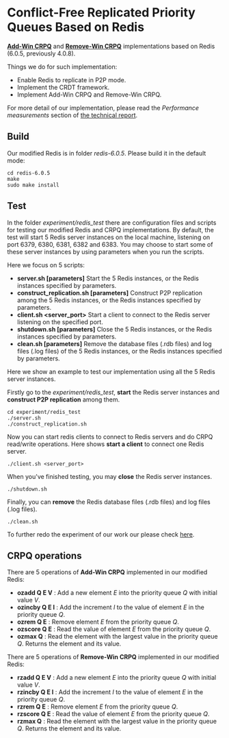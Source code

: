 # Conflict-Free Replicated Priority Queues Based on Redis

[**Add-Win CRPQ**](document/add-win-crpq.pdf) and [**Remove-Win CRPQ**](https://arxiv.org/abs/1905.01403) implementations based on Redis (6.0.5, previously 4.0.8).

Things we do for such implementation:

* Enable Redis to replicate in P2P mode.
* Implement the CRDT framework.
* Implement Add-Win CRPQ and Remove-Win CRPQ.

For more detail of our implementation, please read the *Performance measurements* section of [the technical report](https://arxiv.org/abs/1905.01403).

## Build

Our modified Redis is in folder *redis-6.0.5*. Please build it in the default mode:

```
cd redis-6.0.5
make
sudo make install
```

## Test

In the folder *experiment/redis_test* there are configuration files and scripts for testing our modified Redis and CRPQ implementations. By default, the test will start 5 Redis server instances on the local machine, listening on port 6379, 6380, 6381, 6382 and 6383. You may choose to start some of these server instances by using parameters when you run the scripts.

Here we focus on 5 scripts:

* **server.sh [parameters]** Start the 5 Redis instances, or the Redis instances specified by parameters.
* **construct_replication.sh [parameters]** Construct P2P replication among the 5 Redis instances, or the Redis instances specified by parameters.
* **client.sh <server_port>** Start a client to connect to the Redis server listening on the specified port.
* **shutdown.sh [parameters]** Close the 5 Redis instances, or the Redis instances specified by parameters.
* **clean.sh [parameters]** Remove the database files (.rdb files) and log files (.log files) of the 5 Redis instances, or the Redis instances specified by parameters.

Here we show an example to test our implementation using all the 5 Redis server instances.

Firstly go to the *experiment/redis_test*, **start** the Redis server instances and **construct P2P replication** among them.

```
cd experiment/redis_test
./server.sh
./construct_replication.sh
```

Now you can start redis clients to connect to Redis servers and do CRPQ read/write operations. Here shows **start a client** to connect one Redis server.

```
./client.sh <server_port>
```

When you've finished testing, you may **close** the Redis server instances.

```
./shutdown.sh
```

Finally, you can **remove** the Redis database files (.rdb files) and log files (.log files).

```
./clean.sh
```

To further redo the experiment of our work our please check [here](experiment/Readme.md).

## CRPQ operations

There are 5 operations of **Add-Win CRPQ** implemented in our modified Redis:

* **ozadd Q E V** : Add a new element *E* into the priority queue *Q* with initial value *V*.
* **ozincby Q E I** : Add the increment *I* to the value of element *E* in the priority queue *Q*.
* **ozrem Q E** : Remove element *E* from the priority queue *Q*.
* **ozscore Q E** : Read the value of element *E* from the priority queue *Q*.
* **ozmax Q** : Read the element with the largest value in the priority queue *Q*. Returns the element and its value.

There are 5 operations of **Remove-Win CRPQ** implemented in our modified Redis:

* **rzadd Q E V** : Add a new element *E* into the priority queue *Q* with initial value *V*.
* **rzincby Q E I** : Add the increment *I* to the value of element *E* in the priority queue *Q*.
* **rzrem Q E** : Remove element *E* from the priority queue *Q*.
* **rzscore Q E** : Read the value of element *E* from the priority queue *Q*.
* **rzmax Q** : Read the element with the largest value in the priority queue *Q*. Returns the element and its value.

